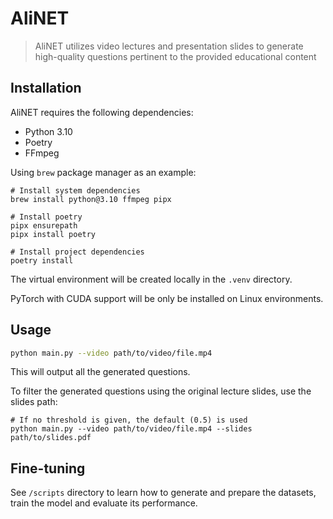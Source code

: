 # AliNET

> AliNET utilizes video lectures and presentation slides to generate high-quality questions pertinent to the provided educational content

## Installation

AliNET requires the following dependencies:

- Python 3.10
- Poetry
- FFmpeg

Using `brew` package manager as an example:

```shell
# Install system dependencies
brew install python@3.10 ffmpeg pipx

# Install poetry
pipx ensurepath
pipx install poetry

# Install project dependencies
poetry install
```

The virtual environment will be created locally in the `.venv` directory.

PyTorch with CUDA support will be only be installed on Linux environments.

## Usage

```sh
python main.py --video path/to/video/file.mp4
```

This will output all the generated questions.

To filter the generated questions using the original lecture slides, use the slides path:

```shell
# If no threshold is given, the default (0.5) is used
python main.py --video path/to/video/file.mp4 --slides path/to/slides.pdf
```
## Fine-tuning

See `/scripts` directory to learn how to generate and prepare the datasets, train the model and evaluate its performance.
